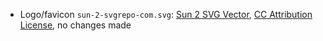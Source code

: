 - Logo/favicon `sun-2-svgrepo-com.svg`: [Sun 2 SVG Vector](https://www.svgrepo.com/svg/529971/sun-2), [CC Attribution License](https://www.svgrepo.com/page/licensing/#CC%20Attribution), no changes made
